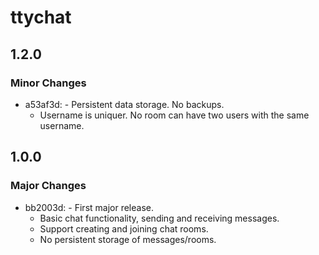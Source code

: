 # ttychat

## 1.2.0

### Minor Changes

- a53af3d: - Persistent data storage. No backups.
  - Username is uniquer. No room can have two users with the same username.

## 1.0.0

### Major Changes

- bb2003d: - First major release.
  - Basic chat functionality, sending and receiving messages.
  - Support creating and joining chat rooms.
  - No persistent storage of messages/rooms.
